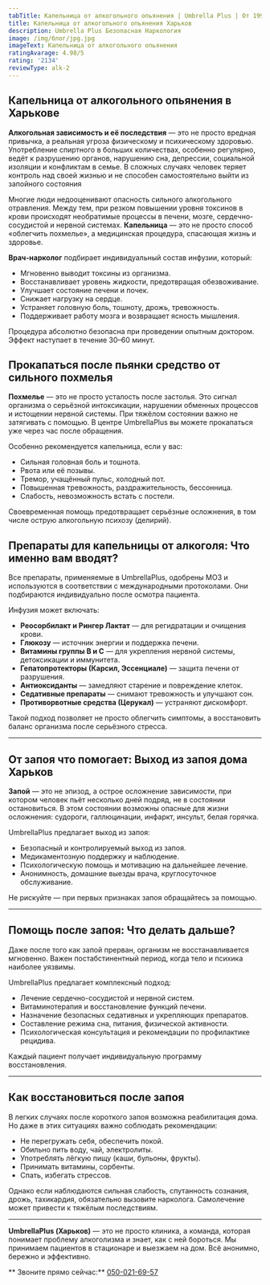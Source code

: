 ```yaml
---
tabTitle: Капельница от алкогольного опьянения | Umbrella Plus | От 1999 грн
title: Капельница от алкогольного опьянения Харьков
description: Umbrella Plus Безопасная Наркология
image: /img/блог/jpg.jpg
imageText: Капельница от алкогольного опьянения
ratingAvarage: 4.98/5
rating: '2134'
reviewType: alk-2
---
```


## Капельница от алкогольного опьянения в Харькове

**Алкогольная зависимость и её последствия** — это не просто вредная привычка, а реальная угроза физическому и психическому здоровью. Употребление спиртного в больших количествах, особенно регулярно, ведёт к разрушению органов, нарушению сна, депрессии, социальной изоляции и конфликтам в семье. В сложных случаях человек теряет контроль над своей жизнью и не способен самостоятельно выйти из запойного состояния

Многие люди недооценивают опасность сильного алкогольного отравления. Между тем, при резком повышении уровня токсинов в крови происходят необратимые процессы в печени, мозге, сердечно-сосудистой и нервной системах. **Капельница** — это не просто способ «облегчить похмелье», а медицинская процедура, спасающая жизнь и здоровье.

**Врач-нарколог** подбирает индивидуальный состав инфузии, который:

* Мгновенно выводит токсины из организма.
* Восстанавливает уровень жидкости, предотвращая обезвоживание.
* Улучшает состояние печени и почек.
* Снижает нагрузку на сердце.
* Устраняет головную боль, тошноту, дрожь, тревожность.
* Поддерживает работу мозга и возвращает ясность мышления.

Процедура абсолютно безопасна при проведении опытным доктором. Эффект наступает в течение 30–60 минут.

## Прокапаться после пьянки средство от сильного похмелья

**Похмелье** — это не просто усталость после застолья. Это сигнал организма о серьёзной интоксикации, нарушении обменных процессов и истощении нервной системы. При тяжёлом состоянии важно не затягивать с помощью. В центре UmbrellaPlus вы можете прокапаться уже через час после обращения.

Особенно рекомендуется капельница, если у вас:

* Сильная головная боль и тошнота.
* Рвота или её позывы.
* Тремор, учащённый пульс, холодный пот.
* Повышенная тревожность, раздражительность, бессонница.
* Слабость, невозможность встать с постели.

Своевременная помощь предотвращает серьёзные осложнения, в том числе острую алкогольную психозу (делирий).

## Препараты для капельницы от алкоголя: Что именно вам вводят?

Все препараты, применяемые в UmbrellaPlus, одобрены МОЗ и используются в соответствии с международными протоколами. Они подбираются индивидуально после осмотра пациента.

Инфузия может включать:

* **Реосорбилакт и Рингер Лактат** — для регидратации и очищения крови.
* **Глюкозу** — источник энергии и поддержка печени.
* **Витамины группы B и C** — для укрепления нервной системы, детоксикации и иммунитета.
* **Гепатопротекторы (Карсил, Эссенциале)** — защита печени от разрушения.
* **Антиоксиданты** — замедляют старение и повреждение клеток.
* **Седативные препараты** — снимают тревожность и улучшают сон.
* **Противорвотные средства (Церукал)** — устраняют дискомфорт.

Такой подход позволяет не просто облегчить симптомы, а восстановить баланс организма после серьёзного стресса.

***

## От запоя что помогает: Выход из запоя дома Харьков

**Запой** — это не эпизод, а острое осложнение зависимости, при котором человек пьёт несколько дней подряд, не в состоянии остановиться. В этом состоянии возможны опасные для жизни осложнения: судороги, галлюцинации, инфаркт, инсульт, белая горячка.

UmbrellaPlus предлагает выход из запоя:

* Безопасный и контролируемый выход из запоя.
* Медикаментозную поддержку и наблюдение.
* Психологическую помощь и мотивацию на дальнейшее лечение.
* Анонимность, домашние выезды врача, круглосуточное обслуживание.

Не рискуйте — при первых признаках запоя обращайтесь за помощью.

***

## Помощь после запоя: Что делать дальше?

Даже после того как запой прерван, организм не восстанавливается мгновенно. Важен постабстинентный период, когда тело и психика наиболее уязвимы.

UmbrellaPlus предлагает комплексный подход:

* Лечение сердечно-сосудистой и нервной систем.
* Витаминотерапия и восстановление функций печени.
* Назначение безопасных седативных и укрепляющих препаратов.
* Составление режима сна, питания, физической активности.
* Психологическая консультация и рекомендации по профилактике рецидива.

Каждый пациент получает индивидуальную программу восстановления.

***

## Как восстановиться после запоя

В легких случаях после короткого запоя возможна реабилитация дома. Но даже в этих ситуациях важно соблюдать рекомендации:

* Не перегружать себя, обеспечить покой.
* Обильно пить воду, чай, электролиты.
* Употреблять лёгкую пищу (каши, бульоны, фрукты).
* Принимать витамины, сорбенты.
* Спать, избегать стрессов.

Однако если наблюдаются сильная слабость, спутанность сознания, дрожь, тахикардия, обязательно вызовите нарколога. Самолечение может привести к тяжёлым последствиям.

***

**UmbrellaPlus (Харьков)** — это не просто клиника, а команда, которая понимает проблему алкоголизма и знает, как с ней бороться. Мы принимаем пациентов в стационаре и выезжаем на дом. Всё анонимно, бережно и эффективно.

\*\* Звоните прямо сейчас:\*\* [050-021-69-57](tel:0500216957)

